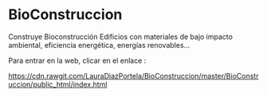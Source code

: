 # BioConstruccion
Construye Bioconstrucción Edificios con materiales de bajo impacto ambiental, eficiencia energética, energías renovables...

Para entrar en la web, clicar en el enlace :

https://cdn.rawgit.com/LauraDiazPortela/BioConstruccion/master/BioConstruccion/public_html/index.html

